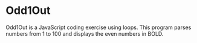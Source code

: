 # Odd1Out

Odd1Out is a JavaScript coding exercise using loops. This program parses numbers from 1 to 100 and displays the even
numbers in BOLD.
